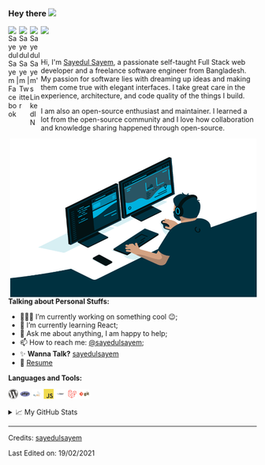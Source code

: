 ### Hey there <img src="https://media.giphy.com/media/hvRJCLFzcasrR4ia7z/giphy.gif" width="25px">

<a href="https://facebook.com/sayedulsayem">
  <img align="left" alt="Sayedul Sayem | Facebook" width="22px" src="https://raw.githubusercontent.com/peterthehan/peterthehan/master/assets/facebook.svg" />
</a>
<a href="https://twitter.com/sayedulsayem">
  <img align="left" alt="Sayedul Sayem | Twitter" width="22px" src="https://raw.githubusercontent.com/peterthehan/peterthehan/master/assets/twitter.svg" />
</a>
<a href="https://www.linkedin.com/in/sayedulsayem/">
  <img align="left" alt="Sayedul Sayem's LinkedIN" width="22px" src="https://raw.githubusercontent.com/peterthehan/peterthehan/master/assets/linkedin.svg" />
</a>

![](https://visitor-badge.glitch.me/badge?page_id=sayedulsayem.sayedulsayem)

<br />

Hi, I'm [Sayedul Sayem](https://sayedulsayem.com/), a passionate self-taught Full Stack web developer and a freelance software engineer from Bangladesh. My passion for software lies with dreaming up ideas and making them come true with elegant interfaces. I take great care in the experience, architecture, and code quality of the things I build.

I am also an open-source enthusiast and maintainer. I learned a lot from the open-source community and I love how collaboration and knowledge sharing happened through open-source.


  <img align="right" alt="GIF" src="https://github.com/sayedulsayem/sayedulsayem/blob/main/programming.gif?raw=true" width="500" height="320" />
  

**Talking about Personal Stuffs:**

- 👨🏽‍💻 I’m currently working on something cool :wink:;
- 🌱 I’m currently learning React; 
- 💬 Ask me about anything, I am happy to help;
- 📫 How to reach me: [@sayedulsayem](https://twitter.com/sayedulsayem);
- ✨ **Wanna Talk?** [sayedulsayem](https://facebook.com/sayedulsayem)
- 📝 [Resume](https://sayedulsayem.com)

**Languages and Tools:**  

<code><img height="20" src="https://raw.githubusercontent.com/github/explore/80688e429a7d4ef2fca1e82350fe8e3517d3494d/topics/wordpress/wordpress.png"></code>
<code><img height="20" src="https://raw.githubusercontent.com/github/explore/80688e429a7d4ef2fca1e82350fe8e3517d3494d/topics/php/php.png"></code>
<code><img height="20" src="https://raw.githubusercontent.com/github/explore/80688e429a7d4ef2fca1e82350fe8e3517d3494d/topics/mysql/mysql.png"></code>
<code><img height="20" src="https://raw.githubusercontent.com/github/explore/80688e429a7d4ef2fca1e82350fe8e3517d3494d/topics/javascript/javascript.png"></code>
<code><img height="20" src="https://raw.githubusercontent.com/github/explore/80688e429a7d4ef2fca1e82350fe8e3517d3494d/topics/jquery/jquery.png"></code>
<code><img height="20" src="https://raw.githubusercontent.com/github/explore/80688e429a7d4ef2fca1e82350fe8e3517d3494d/topics/laravel/laravel.png"></code>
<code><img height="20" src="https://raw.githubusercontent.com/github/explore/80688e429a7d4ef2fca1e82350fe8e3517d3494d/topics/git/git.png"></code>


<details>
<summary>📈 My GitHub Stats</summary>

<p align="center"> <img src="https://github-readme-stats.vercel.app/api?username=sayedulsayem&show_icons=true&theme=gotham" alt="sayedulsayem" />

</details>

-----
Credits: [sayedulsayem](https://github.com/sayedulsayem)

Last Edited on: 19/02/2021
